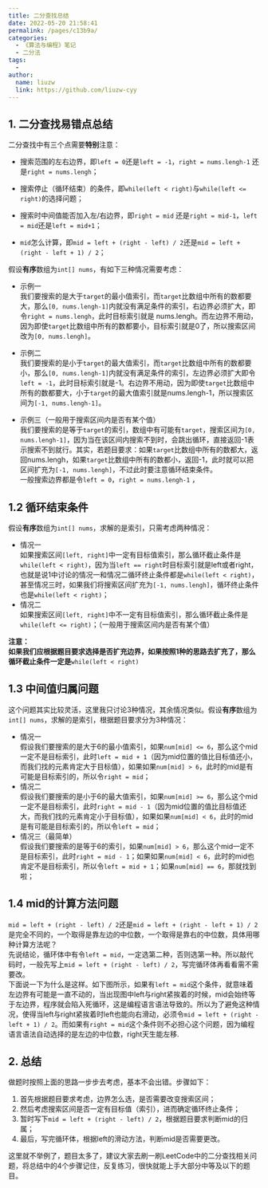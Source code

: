 ```yaml
---
title: 二分查找总结
date: 2022-05-20 21:58:41
permalink: /pages/c13b9a/
categories:
  - 《算法与编程》笔记
  - 二分法
tags:
  - 
author: 
  name: liuzw
  link: https://github.com/liuzw-cyy
---
```

1\. 二分查找易错点总结
-----------------------------------------------------------------------------------------------------------------------------------------------------------------------------------------------------------------------------------------------------------------------------------------------------------------------------------------------------

二分查找中有三个点需要**特别**注意：

* 搜索范围的左右边界，即`left = 0`还是`left = -1`，`right = nums.lengh-1` 还是`right = nums.lengh`；

* 搜索停止（循环结束）的条件，即`while(left < right)`与`while(left <= right)`的选择问题；

* 搜索时中间值能否加入左/右边界，即`right = mid` 还是`right = mid-1`，`left = mid`还是`left = mid+1`；

* `mid`怎么计算，即`mid = left + (right - left) / 2`还是`mid = left + (right - left + 1) / 2`；

  

假设**有序**数组为`int[] nums`，有如下三种情况需要考虑：

*   示例一  
    我们要搜索的是大于`target`的最小值索引，而`target`比数组中所有的数都要大，那么`[0, nums.lengh-1]`内就没有满足条件的索引，右边界必须扩大，即令`right = nums.lengh`，此时目标索引就是 nums.lengh。而左边界不用动，因为即使`target`比数组中所有的数都要小，目标索引就是0了，所以搜索区间改为`[0, nums.lengh]`。
    
*   示例二  
    我们要搜索的是小于`target`的最大值索引，而`target`比数组中所有的数都要小，那么`[0, nums.lengh-1]`内就没有满足条件的索引，左边界必须扩大即令`left = -1`，此时目标索引就是-1。右边界不用动，因为即使`target`比数组中所有的数都要大，小于`target`的最大值索引就是nums.lengh-1，所以搜索区间为`[-1, nums.lengh-1]`。
    
*   示例三（一般用于搜索区间内是否有某个值）  
    我们要搜索的是等于`target`的索引，数组中有可能有`target`，搜索区间为`[0, nums.lengh-1]`，因为当在该区间内搜索不到时，会跳出循环，直接返回-1表示搜索不到就行。其实，若题目要求：如果`target`比数组中所有的数都大，返回nums.lengh，如果`target`比数组中所有的数都小，返回-1，此时就可以把区间扩充为`[-1, nums.lengh]`，不过此时要注意循环结束条件。  
    一般搜索边界都是令`left = 0`，`right = nums.lengh-1` ，
    

1.2 循环结束条件
--------------------------------------------------------------------------------------------------------------------------------------------------------------------------------------------------------------------------------------------------------------------------------------------------------------------------------------------------

假设**有序**数组为`int[] nums`，求解的是索引，只需考虑两种情况：

*   情况一  
    如果搜索区间`[left, right]`中一定有目标值索引，那么循环截止条件是`while(left < right)`，因为当`left == right`时目标索引就是left或者right，也就是说1中讨论的情况一和情况二循环终止条件都是`while(left < right)`，甚至情况三时，如果我们将搜索区间扩充为`[-1, nums.lengh]`，循环终止条件也是`while(left < right)`；
*   情况二  
    如果搜索区间`[left, right]`中不一定有目标值索引，那么循环截止条件是`while(left <= right)`；（一般用于搜索区间内是否有某个值）

**注意：**  
**如果我们应根据题目要求选择是否扩充边界，如果按照1种的思路去扩充了，那么循环截止条件一定是**`while(left < right)`

1.3 中间值归属问题
---------------------------------------------------------------------------------------------------------------------------------------------------------------------------------------------------------------------------------------------------------------------------------------------------------------------------------------------------

这个问题其实比较灵活，这里我只讨论3种情况，其余情况类似。假设**有序**数组为`int[] nums`，求解的是索引，根据题目要求分为3种情况：

*   情况一  
    假设我们要搜索的是大于6的最小值索引，如果`num[mid] <= 6`，那么这个mid一定不是目标索引，此时`left = mid + 1`（因为mid位置的值比目标值还小，而我们找的元素肯定大于目标值），如果如果`num[mid] > 6`，此时的mid是有可能是目标索引的，所以令`right = mid`；
*   情况二  
    假设我们要搜索的是小于6的最大值索引，如果`num[mid] >= 6`，那么这个mid一定不是目标索引，此时`right = mid - 1`（因为mid位置的值比目标值还大，而我们找的元素肯定小于目标值），如果如果`num[mid] < 6`，此时的mid是有可能是目标索引的，所以令`left = mid`；
*   情况三（最简单）  
    假设我们要搜索的是等于6的索引，如果`num[mid] > 6`，那么这个mid一定不是目标索引，此时`right = mid - 1`；如果如果`num[mid] < 6`，此时的mid也肯定不是目标索引，所以令`left = mid + 1`；如果`num[mid] == 6`，那就找到啦；

1.4 mid的计算方法问题
------------------------------------------------------------------------------------------------------------------------------------------------------------------------------------------------------------------------------------------------------------------------------------------------------------------------------------------------------

`mid = left + (right - left) / 2`还是`mid = left + (right - left + 1) / 2`是完全不同的，一个取得是靠左边的中位数，一个取得是靠右的中位数，具体用哪种计算方法呢？  
先说结论，循环体中有令`left = mid`，一定选第二种，否则选第一种。所以敲代码时，一般先写上`mid = left + (right - left) / 2`，写完循环体再看看需不需要改。  
下面说一下为什么是这样。如下图所示，如果有`left = mid`这个条件，就意味着左边界有可能是一直不动的，当出现图中left与right紧挨着的时候，mid会始终等于左边界，程序就会陷入死循环，这是编程语言语法导致的。所以为了避免这种情况，使得当left与right紧挨着时left也能向右滑动，必须令`mid = left + (right - left + 1) / 2`。而如果有`right = mid`这个条件则不必担心这个问题，因为编程语言语法自动选择的是左边的中位数，right天生能左移.  

2\. 总结
----------------------------------------------------------------------------------------------------------------------------------------------------------------------------------------------------------------------------------------------------------------------------------------------------------------------------------------------

做题时按照上面的思路一步步去考虑，基本不会出错。步骤如下：

1.  首先根据题目要求考虑，边界怎么选，是否需要改变搜索区间；
2.  然后考虑搜索区间是否一定有目标值（索引），进而确定循环终止条件；
3.  暂时写下`mid = left + (right - left) / 2`，根据题目要求判断mid的归属；
4.  最后，写完循环体，根据left的滑动方法，判断mid是否需要更改。

这里就不举例了，题目太多了，建议大家去刷一刷LeetCode中的二分查找相关问题，将总结中的4个步骤记住，反复练习，很快就能上手大部分中等及以下的题目。

